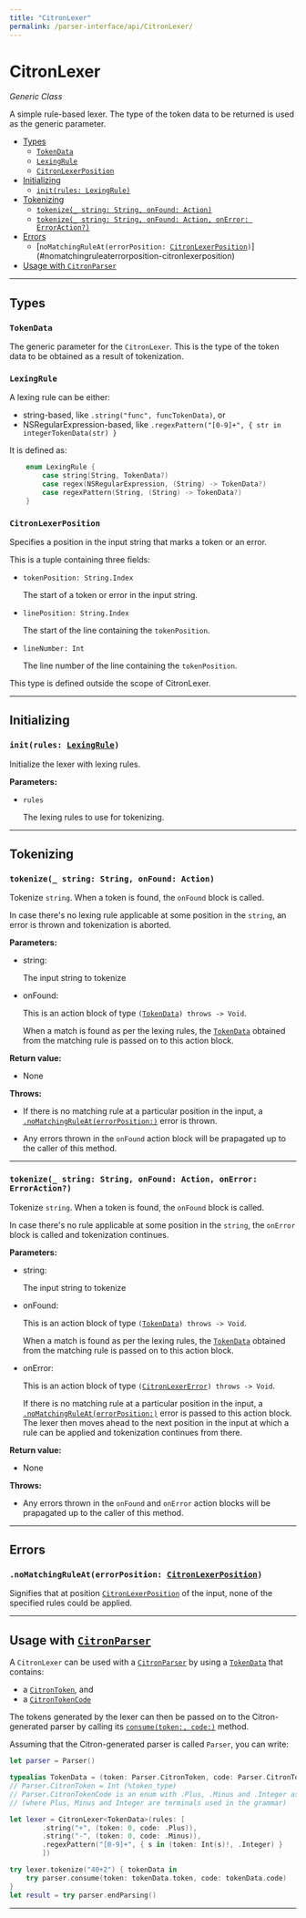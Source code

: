 ```yaml
---
title: "CitronLexer"
permalink: /parser-interface/api/CitronLexer/
---
```


# CitronLexer

_Generic Class_

A simple rule-based lexer. The type of the token data to be returned is
used as the generic parameter.

  - [Types](#types)
     - [`TokenData`](#tokendata)
     - [`LexingRule`](#lexingrule)
     - [`CitronLexerPosition`](#citronlexerposition)
  - [Initializing](#initializing)
     - [`init(rules: LexingRule)`](#initrules-lexingrule)
  - [Tokenizing](#tokenizing)
     - [`tokenize(_ string: String, onFound: Action)`](#tokenize_-string-string-onfound-action)
     - [`tokenize(_ string: String, onFound: Action, onError: ErrorAction?)`](#tokenize_-string-string-onfound-action-onerror-erroraction)
  - [Errors](#errors)
     - [`noMatchingRuleAt(errorPosition: `[`CitronLexerPosition`]`)`](#nomatchingruleaterrorposition-citronlexerposition)
  - [Usage with `CitronParser`](#usage-with-citronparser)

---

## Types

### `TokenData`

The generic parameter for the `CitronLexer`. This is the type of the
token data to be obtained as a result of tokenization.

### `LexingRule`

A lexing rule can be either:
  - string-based, like `.string("func", funcTokenData)`, or
  - NSRegularExpression-based, like `.regexPattern("[0-9]+", { str in integerTokenData(str) }`

It is defined as:

~~~ Swift
    enum LexingRule {
        case string(String, TokenData?)
        case regex(NSRegularExpression, (String) -> TokenData?)
        case regexPattern(String, (String) -> TokenData?)
    }
~~~

### `CitronLexerPosition`

Specifies a position in the input string that marks a token or an error.

This is a tuple containing three fields:

  - `tokenPosition: String.Index`

    The start of a token or error in the input string.

  - `linePosition: String.Index`

    The start of the line containing the `tokenPosition`.

  - `lineNumber: Int`

    The line number of the line containing the `tokenPosition`.

This type is defined outside the scope of CitronLexer.

---

## Initializing

### `init(rules: `[`LexingRule`]`)`

Initialize the lexer with lexing rules.

**Parameters:**

  - `rules`

    The lexing rules to use for tokenizing.

---

## Tokenizing

### `tokenize(_ string: String, onFound: Action)`

Tokenize `string`. When a token is found, the `onFound` block is called.

In case there's no lexing rule applicable at some position in the `string`,
an error is thrown and tokenization is aborted.

**Parameters:**

  - string:

    The input string to tokenize

  - onFound:

    This is an action block of type `(`[`TokenData`]`) throws -> Void`.

    When a match is found as per the lexing rules, the [`TokenData`]
    obtained from the matching rule is passed on to this action block.

**Return value:**

  - None

**Throws:**

  - If there is no matching rule at a particular position in the input,
    a [`.noMatchingRuleAt(errorPosition:)`] error is thrown.

  - Any errors thrown in the `onFound` action block
    will be prapagated up to the caller of this method.

---

### `tokenize(_ string: String, onFound: Action, onError: ErrorAction?)`

Tokenize `string`. When a token is found, the `onFound` block is called.

In case there's no rule applicable at some position in the `string`,
the `onError` block is called and tokenization continues.

**Parameters:**

  - string:

    The input string to tokenize

  - onFound:

    This is an action block of type `(`[`TokenData`]`) throws -> Void`.

    When a match is found as per the lexing rules, the [`TokenData`]
    obtained from the matching rule is passed on to this action block.

  - onError:

    This is an action block of type `(`[`CitronLexerError`]`) throws -> Void`.

    If there is no matching rule at a particular position in the input,
    a [`.noMatchingRuleAt(errorPosition:)`][`CitronLexerError`] error is
    passed to this action block. The lexer then moves ahead to the next
    position in the input at which a rule can be applied and
    tokenization continues from there.

**Return value:**

  - None

**Throws:**

  - Any errors thrown in the `onFound` and `onError` action blocks
    will be prapagated up to the caller of this method.

---

## Errors

### `.noMatchingRuleAt(errorPosition: `[`CitronLexerPosition`]`)`

Signifies that at position [`CitronLexerPosition`] of the input, none of the
specified rules could be applied.

---

## Usage with [`CitronParser`]

A `CitronLexer` can be used with a [`CitronParser`] by using a
[`TokenData`] that contains:
  - a [`CitronToken`], and
  - a [`CitronTokenCode`]

The tokens generated by the lexer can then be passed on to the
Citron-generated parser by calling its [`consume(token:, code:)`]
method.

[`consume(token:, code:)`]: ../CitronParser/#consumetoken-citrontoken-tokencode-citrontokencode

Assuming that the Citron-generated parser is called `Parser`, you can
write:

~~~ Swift
let parser = Parser()

typealias TokenData = (token: Parser.CitronToken, code: Parser.CitronTokenCode)
// Parser.CitronToken = Int (%token_type)
// Parser.CitronTokenCode is an enum with .Plus, .Minus and .Integer as values
// (where Plus, Minus and Integer are terminals used in the grammar)

let lexer = CitronLexer<TokenData>(rules: [
        .string("+", (token: 0, code: .Plus)),
        .string("-", (token: 0, code: .Minus)),
        .regexPattern("[0-9]+", { s in (token: Int(s)!, .Integer) }
        ])

try lexer.tokenize("40+2") { tokenData in
    try parser.consume(token: tokenData.token, code: tokenData.code)
}
let result = try parser.endParsing()
~~~

---

[`LexingRule`]: #lexingrule
[`TokenData`]: #tokendata
[`CitronLexerError`]: #nomatchingruleaterrorposition-citronlexerposition
[`.noMatchingRuleAt(errorPosition:)`]: #nomatchingruleaterrorposition-citronlexerposition
[`CitronLexerPosition`]: #citronlexerposition
[`CitronParser`]: ../CitronParser/#citronparser
[`CitronToken`]: ../CitronParser/#citrontoken
[`CitronTokenCode`]: ../CitronParser/#citrontokencode

